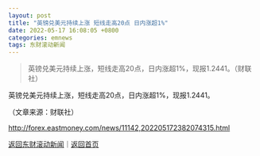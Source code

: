 ```yaml
---
layout: post
title: "英镑兑美元持续上涨 短线走高20点 日内涨超1%"
date: 2022-05-17 16:08:05 +0800
categories: emnews
tags: 东财滚动新闻
---
```

> 英镑兑美元持续上涨，短线走高20点，日内涨超1%，现报1.2441。（财联社）

<p>英镑兑美元持续上涨，短线走高20点，日内涨超1%，现报1.2441。</p><p class="em_media">（文章来源：财联社）</p>

<http://forex.eastmoney.com/news/11142,202205172382074315.html>

[返回东财滚动新闻](//finews.withounder.com/emnews/)｜[返回首页](//finews.withounder.com/)